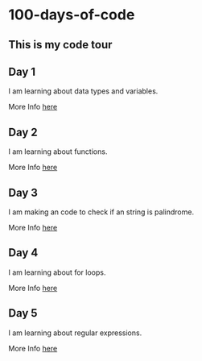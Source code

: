 # 100-days-of-code

## This is my code tour 

## Day 1

I am learning about data types and variables.

More Info [here](code/week-01/day-01-variables/day-01-variables.ts)

## Day 2

I am learning about functions.

More Info [here](code/week-01/day-02-functions/day-02-functions.ts)

## Day 3

I am making an code to check if an string is palindrome.

More Info [here](code/week-01/day-03-palindrome/day-03-palindrome.ts)

## Day 4

I am learning about for loops.

More Info [here](code/week-01/day-04-for-loops/day-04-for-loops.ts)

## Day 5

I am learning about regular expressions.

More Info [here](code/week-01/day-05-cpf-check/day-05-cpf-check.ts)